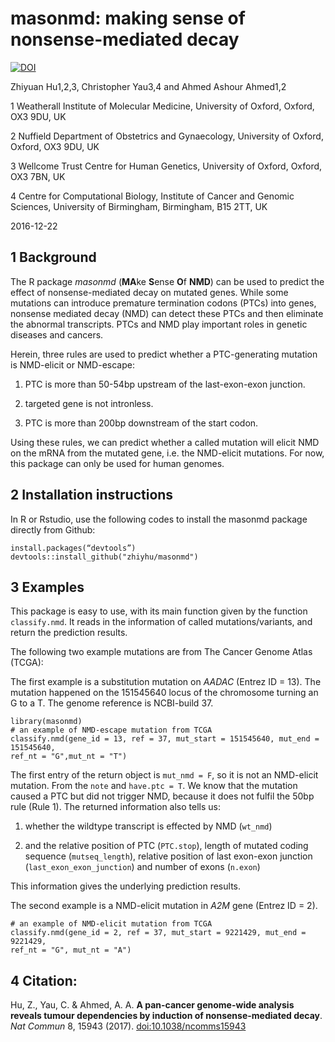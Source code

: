 masonmd: making sense of nonsense-mediated decay
==============

[![DOI](https://zenodo.org/badge/78127906.svg)](https://zenodo.org/badge/latestdoi/78127906)

Zhiyuan Hu1,2,3, Christopher Yau3,4 and Ahmed Ashour Ahmed1,2

1 Weatherall Institute of Molecular Medicine, University of Oxford, Oxford, OX3 9DU, UK  

2 Nuffield Department of Obstetrics and Gynaecology, University of Oxford, Oxford, OX3 9DU, UK 

3 Wellcome Trust Centre for Human Genetics, University of Oxford, Oxford, OX3 7BN, UK

4 Centre for Computational Biology, Institute of Cancer and Genomic Sciences, University of Birmingham, Birmingham, B15 2TT, UK


2016-12-22

## 1 Background
The R package *masonmd* (**MA**ke **S**ense **O**f **NMD**) can be used to predict the effect of nonsense-mediated decay on mutated genes. While some mutations can introduce premature termination codons (PTCs) into genes, nonsense mediated decay (NMD) can detect these PTCs and then eliminate the abnormal transcripts. PTCs and NMD play important roles in genetic diseases and cancers.

Herein, three rules are used to predict whether a PTC-generating mutation is NMD-elicit or NMD-escape:

1. PTC is more than 50-54bp upstream of the last-exon-exon junction.

2. targeted gene is not intronless.

3. PTC is more than 200bp downstream of the start codon.

Using these rules, we can predict whether a called mutation will elicit NMD on the mRNA from the mutated gene, i.e. the NMD-elicit mutations. For now, this package can only be used for human genomes.


## 2 Installation instructions
In R or Rstudio, use the following codes to install the masonmd package directly from Github:
```{r install}
install.packages(“devtools”)
devtools::install_github("zhiyhu/masonmd")
```

## 3 Examples
This package is easy to use, with its main function given by the function `classify.nmd`. It reads in the information of called mutations/variants, and return the prediction results. 

The following two example mutations are from The Cancer Genome Atlas (TCGA):

The first example is a substitution mutation on *AADAC* (Entrez ID = 13). The mutation happened on the 151545640 locus of the chromosome turning an G to a T. The genome reference is NCBI-build 37.

```{r example 1}
library(masonmd)
# an example of NMD-escape mutation from TCGA
classify.nmd(gene_id = 13, ref = 37, mut_start = 151545640, mut_end = 151545640,
ref_nt = "G",mut_nt = "T")
```

The first entry of the return object is `mut_nmd = F`, so it is not an NMD-elicit mutation. From the `note` and `have.ptc = T`. We know that the mutation caused a PTC but did not trigger NMD, because it does not fulfil the 50bp rule (Rule 1). The returned information also tells us:

1. whether the wildtype transcript is effected by NMD (`wt_nmd`)

2. and the relative position of PTC (`PTC.stop`), length of mutated coding sequence (`mutseq_length`), relative position of last exon-exon junction (`last_exon_exon_junction`) and number of exons (`n.exon`)

This information gives the underlying prediction results.

The second example is a NMD-elicit mutation in *A2M* gene (Entrez ID = 2).

```{r}
# an example of NMD-elicit mutation from TCGA
classify.nmd(gene_id = 2, ref = 37, mut_start = 9221429, mut_end = 9221429,
ref_nt = "G", mut_nt = "A")
```

## 4 Citation:

Hu, Z., Yau, C. & Ahmed, A. A. **A pan-cancer genome-wide analysis reveals tumour dependencies by induction of nonsense-mediated decay**. *Nat Commun* 8, 15943 (2017). [doi:10.1038/ncomms15943](https://www.nature.com/articles/ncomms15943)
